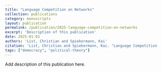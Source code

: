 ```yaml
---
title: "Language Competition on Networks"
collection: publications
category: manuscripts
layout: publication
permalink: /publication/2025-language-competition-on-networks
excerpt: 'Description of this publication'
date: 2025-01-01
authors: 'List, Christian and Spiekermann, Kai'
citation: 'List, Christian and Spiekermann, Kai. "Language Competition on Networks." .'
tags: ["democracy", "political-theory"]
---
```


Add description of this publication here.
